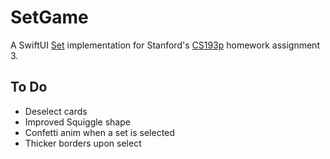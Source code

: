 #  SetGame

A SwiftUI [Set](https://en.wikipedia.org/wiki/Set_(card_game)) implementation for Stanford's [CS193p](https://cs193p.sites.stanford.edu) homework assignment 3.

## To Do

- Deselect cards
- Improved Squiggle shape
- Confetti anim when a set is selected
- Thicker borders upon select
